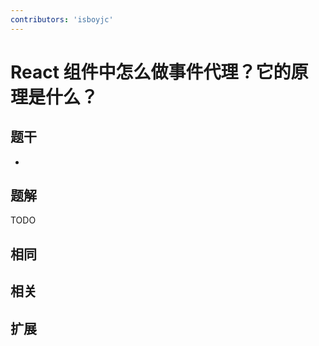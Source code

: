 ```yaml
---
contributors: 'isboyjc'
---
```


# React 组件中怎么做事件代理？它的原理是什么？


## 题干

- 



## 题解

<!-- ::: details 点我查看题解 -->

  TODO

<!-- ::: -->



## 相同


## 相关


## 扩展

